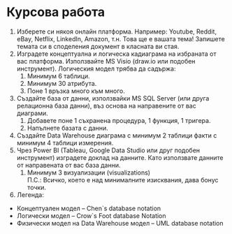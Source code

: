 # Курсова работа

1.	Изберете си някоя онлайн платформа. Например: Youtube, Reddit, eBay, Netflix, LinkedIn, Amazon, т.н. Това ще е вашата тема! Запишете темата си в споделения документ в класната ви стая.
2.	Изградете концептуална и логическа кадиаграма на избраната от вас платформа. Използвайте MS Visio (draw.io или подобен инструмент). Логическия модел трябва да садържа:
    1.	Минимум 6 таблици.
    2.	Минимум 30 атрибута.
    3.	Поне 1 връзка много към много.
3.	Създайте база от данни, използвайки MS SQL Server (или друга релационна база данни), въз основа на направените от вас диаграми.
    1.	Добавете поне 1 съхранена процедура, 1 функция, 1 тригера.
    2.	Напълнете базата с данни.
4.	Създайте Data Warehouse диаграма с минимум 2 таблици факти с минимум 4 таблици измерения.
5.	Чрез Power BI (Tableau, Google Data Studio или друг подобен инструмент) изградете доклад на данните. Като използвате данните от направената от вас база данни.
    1.	Минимум 3 визуализации (visualizations)\
П.С.: Всичко, което е над минималните изисквания, дава бонус точки.
6.  Легенда:
*	Концептуален модел – Chen`s database notation
*	Логически модел – Crow`s Foot database Notation
*	Физически модел на Data Warehouse модел – UML database notation
